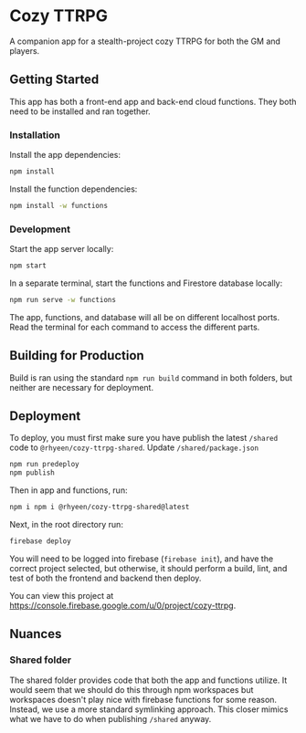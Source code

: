 # Cozy TTRPG

A companion app for a stealth-project cozy TTRPG for both the GM and players.

## Getting Started

This app has both a front-end app and back-end cloud functions. They both need to be installed
and ran together.

### Installation

Install the app dependencies:

```bash
npm install
```

Install the function dependencies:

```bash
npm install -w functions
```

### Development

Start the app server locally:

```bash
npm start
```

In a separate terminal, start the functions and Firestore database locally:

```bash
npm run serve -w functions
```

The app, functions, and database will all be on different localhost ports.
Read the terminal for each command to access the different parts.

## Building for Production

Build is ran using the standard `npm run build` command in both folders, but
neither are necessary for deployment.

## Deployment

To deploy, you must first make sure you have publish the latest `/shared`
code to `@rhyeen/cozy-ttrpg-shared`. Update `/shared/package.json`

```bash
npm run predeploy
npm publish
```

Then in app and functions, run:

```bash
npm i npm i @rhyeen/cozy-ttrpg-shared@latest
```

Next, in the root directory run:

```bash
firebase deploy
```

You will need to be logged into firebase (`firebase init`), and have the correct
project selected, but otherwise, it should perform a build, lint, and test of both
the frontend and backend then deploy.

You can view this project at https://console.firebase.google.com/u/0/project/cozy-ttrpg.

## Nuances

### Shared folder

The shared folder provides code that both the app and functions
utilize. It would seem that we should do this through npm workspaces
but workspaces doesn't play nice with firebase functions for some
reason. Instead, we use a more standard symlinking approach.
This closer mimics what we have to do when publishing `/shared` anyway.